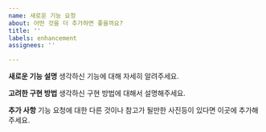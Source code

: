 ```yaml
---
name: 새로운 기능 요청
about: 어떤 것을 더 추가하면 좋을까요?
title: ''
labels: enhancement
assignees: ''

---
```


**새로운 기능 설명**
생각하신 기능에 대해 자세히 알려주세요.

**고려한 구현 방법**
생각하신 구현 방법에 대해서 설명해주세요.

**추가 사항**
기능 요청에 대한 다른 것이나 참고가 될만한 사진등이 있다면 이곳에 추가해주세요.
